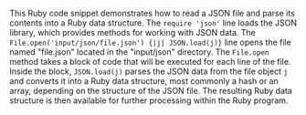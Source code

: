 This Ruby code snippet demonstrates how to read a JSON file and parse its contents into a Ruby data structure. The `require 'json'` line loads the JSON library, which provides methods for working with JSON data. The `File.open('input/json/file.json') {|j| JSON.load(j)}` line opens the file named "file.json" located in the "input/json" directory. The `File.open` method takes a block of code that will be executed for each line of the file. Inside the block, `JSON.load(j)` parses the JSON data from the file object `j` and converts it into a Ruby data structure, most commonly a hash or an array, depending on the structure of the JSON file. The resulting Ruby data structure is then available for further processing within the Ruby program.